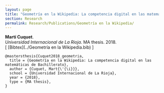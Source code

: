 ```yaml
---
layout: page
title: "Geometría en la Wikipedia: La competencia digital en las matemáticas de Bachillerato"
section: Research
permalink: Research/Publications/Geometría en la Wikipedia/
---
```


**Martí Cuquet**.  
_Universidad Internacional de La Rioja_. MA thesis. 2018.  
[ [Bibtex](../Geometría en la Wikipedia.bib) ]

~~~
@mastersthesis{Cuquet2018_geometria,
  title = {Geometría en la Wikipedia: La competencia digital en las matemáticas de Bachillerato},
  author = {Cuquet, Mart{\'{\i}}},
  school = {Universidad Internacional de La Rioja},
  year = {2018},
  type = {MA thesis},
}
~~~
